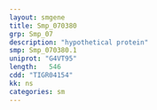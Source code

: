 ```yaml
---
layout: smgene
title: Smp_070380
grp: Smp_07
description: "hypothetical protein"
smp: Smp_070380.1
uniprot: "G4VT95"
length:   546
cdd: "TIGR04154"
kk: ns
categories: sm
---
```

